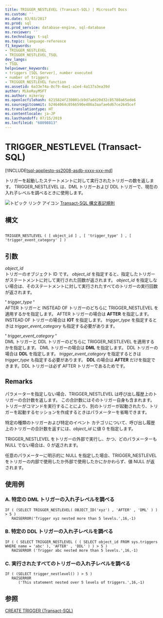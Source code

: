 ```yaml
---
title: TRIGGER_NESTLEVEL (Transact-SQL) | Microsoft Docs
ms.custom: ''
ms.date: 03/03/2017
ms.prod: sql
ms.prod_service: database-engine, sql-database
ms.reviewer: ''
ms.technology: t-sql
ms.topic: language-reference
f1_keywords:
- TRIGGER_NESTLEVEL
- TRIGGER_NESTLEVEL_TSQL
dev_langs:
- TSQL
helpviewer_keywords:
- triggers [SQL Server], number executed
- number of triggers
- TRIGGER_NESTLEVEL function
ms.assetid: 6a33e74a-0cf9-4ae1-a1e4-4a137a3ea39d
author: MikeRayMSFT
ms.author: mikeray
ms.openlocfilehash: 6215824f230001cb9d7add20d32c85780a65ede6
ms.sourcegitcommit: b2464064c0566590e486a3aafae6d67ce2645cef
ms.translationtype: HT
ms.contentlocale: ja-JP
ms.lasthandoff: 07/15/2019
ms.locfileid: "68098813"
---
```

# <a name="triggernestlevel-transact-sql"></a>TRIGGER_NESTLEVEL (Transact-SQL)
[!INCLUDE[tsql-appliesto-ss2008-asdb-xxxx-xxx-md](../../includes/tsql-appliesto-ss2008-asdb-xxxx-xxx-md.md)]

  トリガーを起動したステートメントに対して実行されたトリガーの数を返します。 TRIGGER_NESTLEVEL は、DML トリガーおよび DDL トリガーで、現在の入れ子レベルを調べるときに使用します。  
  
 ![トピック リンク アイコン](../../database-engine/configure-windows/media/topic-link.gif "トピック リンク アイコン") [Transact-SQL 構文表記規則](../../t-sql/language-elements/transact-sql-syntax-conventions-transact-sql.md)  
  
## <a name="syntax"></a>構文  
  
```  
  
TRIGGER_NESTLEVEL ( [ object_id ] , [ 'trigger_type' ] , [ 'trigger_event_category' ] )  
```  
  
## <a name="arguments"></a>引数  
 *object_id*  
 トリガーのオブジェクト ID です。 *object_id* を指定すると、指定したトリガーがステートメントに対して実行された回数が返されます。 *object_id* を指定しない場合は、そのステートメントに対して実行されたすべてのトリガーの実行回数が返されます。  
  
 **'** *trigger_type* **'**  
 AFTER トリガーと INSTEAD OF トリガーのどちらに TRIGGER_NESTLEVEL を適用するかを指定します。 AFTER トリガーの場合は **AFTER** を指定します。 INSTEAD OF トリガーの場合は **IOT** を指定します。 *trigger_type* を指定するときは *trigger_event_category* も指定する必要があります。  
  
 **'** *trigger_event_category* **'**  
 DML トリガーと DDL トリガーのどちらに TRIGGER_NESTLEVEL を適用するかを指定します。 DML トリガーの場合は **DML** を指定します。 DDL トリガーの場合は **DDL** を指定します。 *trigger_event_category* を指定するときは *trigger_type* も指定する必要があります。 **DDL** の場合は **AFTER** だけを指定できます。DDL トリガーは必ず AFTER トリガーであるためです。  
  
## <a name="remarks"></a>Remarks  
 パラメーターを指定しない場合、TRIGGER_NESTLEVEL は呼び出し履歴上のトリガーの合計数を返します。 この合計数にはそのトリガー自身も含まれます。 トリガーがコマンドを実行することにより、別のトリガーが起動されたり、トリガーを起動するセッションを作成するときはパラメーターを省略できます。  
  
 特定の種類のトリガーおよび特定のイベント カテゴリについて、呼び出し履歴上のトリガーの合計数を返すには、*object_id* に値 0 を指定します。  
  
 TRIGGER_NESTLEVEL をトリガーの外部で実行し、かつ、どのパラメーターも NULL でない場合は、0 が返されます。  
  
 任意のパラメーターに明示的に NULL を指定した場合、TRIGGER_NESTLEVEL をトリガーの内部で使用したか外部で使用したかにかかわらず、値 NULL が返されます。  
  
## <a name="examples"></a>使用例  
  
### <a name="a-testing-the-nesting-level-of-a-specific-dml-trigger"></a>A. 特定の DML トリガーの入れ子レベルを調べる  
  
```  
IF ( (SELECT TRIGGER_NESTLEVEL( OBJECT_ID('xyz') , 'AFTER' , 'DML' ) ) > 5 )  
   RAISERROR('Trigger xyz nested more than 5 levels.',16,-1)  
```  
  
### <a name="b-testing-the-nesting-level-of-a-specific-ddl-trigger"></a>B. 特定の DDL トリガーの入れ子レベルを調べる  
  
```  
IF ( ( SELECT TRIGGER_NESTLEVEL ( ( SELECT object_id FROM sys.triggers  
WHERE name = 'abc' ), 'AFTER' , 'DDL' ) ) > 5 )  
   RAISERROR ('Trigger abc nested more than 5 levels.',16,-1)  
```  
  
### <a name="c-testing-the-nesting-level-of-all-triggers-executed"></a>C. 実行されたすべてのトリガーの入れ子レベルを調べる  
  
```  
IF ( (SELECT trigger_nestlevel() ) > 5 )  
   RAISERROR  
      ('This statement nested over 5 levels of triggers.',16,-1)  
```  
  
## <a name="see-also"></a>参照  
 [CREATE TRIGGER &#40;Transact-SQL&#41;](../../t-sql/statements/create-trigger-transact-sql.md)  
  
  

